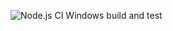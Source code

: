 ![Node.js CI Windows build and test](https://github.com/DevOps-CH3/Backend-Node/actions/workflows/node-ci-windows.yml/badge.svg?branch=main)

